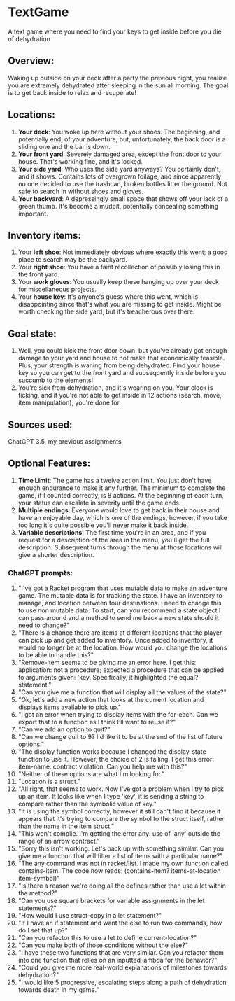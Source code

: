 # TextGame
A text game where you need to find your keys to get inside before you die of dehydration

## Overview:
Waking up outside on your deck after a party the previous night, you realize you are extremely dehydrated after sleeping in the sun all morning. The goal is to get back inside to relax and recuperate! 

## Locations:
1. **Your deck**: You woke up here without your shoes. The beginning, and potentially end, of your adventure, but, unfortunately, the back door is a sliding one and the bar is down.
2. **Your front yard**: Severely damaged area, except the front door to your house. That's working fine, and it's locked.
3. **Your side yard**: Who uses the side yard anyways? You certainly don't, and it shows. Contains lots of overgrown foilage, and since apparently no one decided to use the trashcan, broken bottles litter the ground. Not safe to search in without shoes and gloves.
4. **Your backyard**: A depressingly small space that shows off your lack of a green thumb. It's become a mudpit, potentially concealing something important.
## Inventory items:
1. Your **left shoe**: Not immediately obvious where exactly this went; a good place to search may be the backyard.
2. Your **right shoe**: You have a faint recollection of possibly losing this in the front yard.
3. Your **work gloves**: You usually keep these hanging up over your deck for miscellaneous projects.
4. Your **house key**: It's anyone's guess where this went, which is disappointing since that's what you are missing to get inside. Might be worth checking the side yard, but it's treacherous over there.
## Goal state:
1. Well, you could kick the front door down, but you've already got enough damage to your yard and house to not make that economically feasible. Plus, your strength is waning from being dehydrated. Find your house key so you can get to the front yard and subsequently inside before you succumb to the elements!
2. You're sick from dehydration, and it's wearing on you. Your clock is ticking, and if you're not able to get inside in 12 actions (search, move, item manipulation), you're done for.
## Sources used:
ChatGPT 3.5, my previous assignments
## Optional Features:
1. **Time Limit**: The game has a twelve action limit. You just don't have enough endurance to make it any further. The minimum to complete the game, if I counted correctly, is 8 actions. At the beginning of each turn, your status can escalate in severity until the game ends.
2. **Multiple endings**: Everyone would love to get back in their house and have an enjoyable day, which is one of the endings, however, if you take too long it's quite possible you'll never make it back inside.
3. **Variable descriptions**: The first time you're in an area, and if you request for a description of the area in the menu, you'll get the full description. Subsequent turns through the menu at those locations will give a shorter description.

### ChatGPT prompts:
1. "I've got a Racket program that uses mutable data to make an adventure game. The mutable data is for tracking the state. I have an inventory to manage, and location between four destinations. I need to change this to use non mutable data. To start, can you recommend a state object I can pass around and a method to send me back a new state should it need to change?"
2. "There is a chance there are items at different locations that the player can pick up and get added to inventory. Once added to inventory, it would no longer be at the location. How would you change the locations to be able to handle this?"
3. "Remove-item seems to be giving me an error here. I get this: application: not a procedure; expected a procedure that can be applied to arguments given: 'key. Specifically, it highlighted the equal? statement."
4. "Can you give me a function that will display all the values of the state?"
5. "Ok, let's add a new action that looks at the current location and displays items available to pick up."
6. "I got an error when trying to display items with the for-each. Can we export that to a function as I think I'll want to reuse it?"
7. "Can we add an option to quit?"
8. "Can we change quit to 9? I'd like it to be at the end of the list of future options."
9. "The display function works because I changed the display-state function to use it. However, the choice of 2 is failing. I get this error: item-name: contract violation. Can you help me with this?"
10. "Neither of these options are what I'm looking for."
11. "Location is a struct."
12. "All right, that seems to work. Now I've got a problem when I try to pick up an item. It looks like when I type 'key', it is sending a string to compare rather than the symbolic value of key."
13. "It is using the symbol correctly, however it still can't find it because it appears that it's trying to compare the symbol to the struct itself, rather than the name in the item struct."
14. "This won't compile. I'm getting the error any: use of 'any' outside the range of an arrow contract."
15. "Sorry this isn't working. Let's back up with something similar. Can you give me a function that will filter a list of items with a particular name?"
16. "The any command was not in racket/list. I made my own function called contains-item. The code now reads: (contains-item? items-at-location item-symbol)"
17. "Is there a reason we're doing all the defines rather than use a let within the method?"
18. "Can you use square brackets for variable assignments in the let statements?"
19. "How would I use struct-copy in a let statement?"
20. "If I have an if statement and want the else to run two commands, how do I set that up?"
21. "Can you refactor this to use a let to define current-location?"
22. "Can you make both of those conditions without the else?"
23. "I have these two functions that are very similar. Can you refactor them into one function that relies on an inputted lambda for the behavior?"
24. "Could you give me more real-world explanations of milestones towards dehydration?"
25. "I would like 5 progressive, escalating steps along a path of dehydration towards death in my game."
